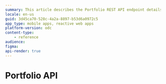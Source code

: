 ```yaml
---
summary: This article describes the Portfolio REST API endpoint details.
locale: en-us
guid: 3d45ca70-528c-4a2a-8897-b53d6a0972c5
app_type: mobile apps, reactive web apps
platform-version: odc
content-type: 
    - reference
audience: 
figma:
api-render: true
---
```

<style>
#b3-b4-b1-InjectHTMLWrapper {height: auto!important}
.image-zoom div div{height: auto!important}
</style>
<div class="hidden"><h1>Portfolio API</h1></div>

<rapi-doc spec-url = 'resources/portfolio-api-v1-public.json'  theme = 'light' nav-bg-color = '#fff' show-header = 'false'  show-info = 'true'  allow-authentication ='false'  allow-server-selection = 'true' default-api-server = 'https://{odc-portal-domain}/api/portfolio/v1' allow-api-list-style-selection ='false' render-style = 'view' layout = 'column' show-method-in-nav-bar = 'as-plain-text' use-path-in-nav-bar = 'true' allow-spec-file-download = 'true' show-side-nav = 'true' allow-try='false' regular-font = 'NotoSans' primary-color = '#242320' bg-color = '#fff' text-color = '#4D4D49' mono-font = 'monospace' allow-schema-description-expand-toggle = 'false' schema-style = 'tree' schema-description-expanded = 'true' default-schema-tab = 'schema'>
</rapi-doc>

